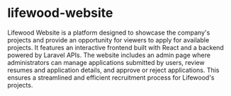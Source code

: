 # lifewood-website

 Lifewood Website is a platform designed to showcase the company's projects and provide an opportunity for viewers to apply for available projects. It features an interactive frontend built with React and a backend powered by Laravel APIs. The website includes an admin page where administrators can manage applications submitted by users, review resumes and application details, and approve or reject applications. This ensures a streamlined and efficient recruitment process for Lifewood's projects.
